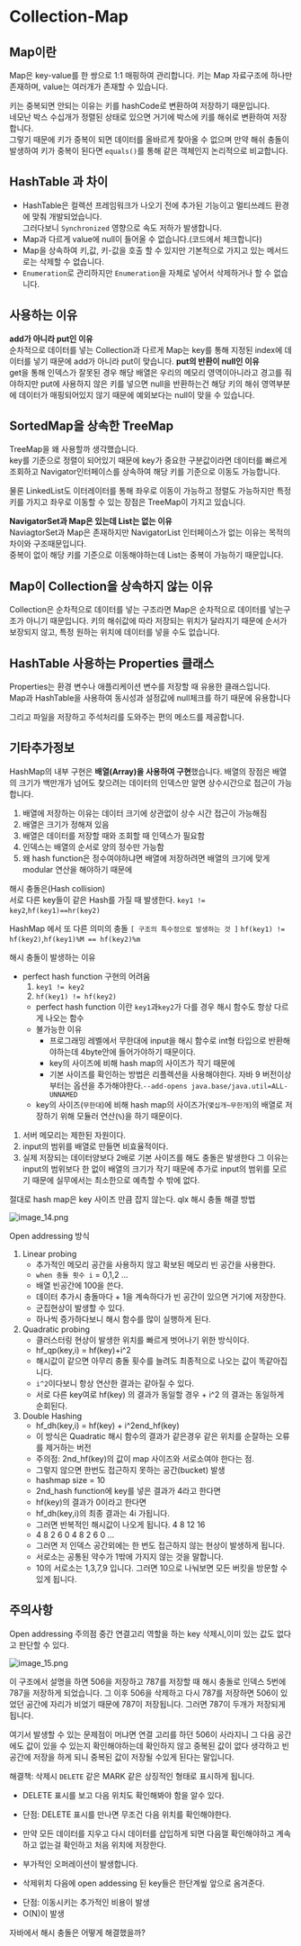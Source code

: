 # Collection-Map

## Map이란
Map은 key-value를 한 쌍으로 1:1 매핑하여 관리합니다.
키는 Map 자료구조에 하나만 존재하며, value는 여러개가 존재할 수 있습니다.

키는 중복되면 안되는 이유는 키를 hashCode로 변환하여 저장하기 때문입니다.  
네모난 박스 수십개가 정렬된 상태로 있으면 거기에 박스에 키를 해쉬로 변환하여 저장합니다.  
그렇기 때문에 키가 중복이 되면 데이터를 올바르게 찾아올 수 없으며
만약 해쉬 충돌이 발생하여 키가 중복이 된다면 `equals()`를 통해 같은 객체인지 논리적으로 비교합니다.

## HashTable 과 차이
+ HashTable은 컬렉션 프레임워크가 나오기 전에 추가된 기능이고 멀티쓰레드 환경에 맞춰 개발되었습니다.  
  그러다보니 `Synchronized` 영향으로 속도 저하가 발생합니다.
+ Map과 다르게 value에 null이 들어올 수 없습니다.(코드에서 체크합니다)
+ Map을 상속하여 키,값, 키-값을 호출 할 수 있지만 기본적으로 가지고 있는 메서드로는 삭제할 수 없습니다.
+ `Enumeration`로 관리하지만 `Enumeration`을 자체로 넣어서 삭제하거나 할 수 없습니다.

## 사용하는 이유
**add가 아니라 put인 이유**  
순차적으로 데이터를 넣는 Collection과 다르게 Map는 key를 통해 지정된 index에 데이터를 넣기 때문에
add가 아니라 put이 맞습니다.
**put의 반환이 null인 이유**  
get을 통해 인덱스가 잘못된 경우 해당 배열은 우리의 메모리 영역이아니라고 경고를 줘야하지만
put에 사용하지 않은 키를 넣으면 null을 반환하는건 해당 키의 해쉬 영역부분에 데이터가 매핑되어있지 않기 때문에
예외보다는 null이 맞을 수 있습니다.

## SortedMap을 상속한 TreeMap
TreeMap을 왜 사용할까 생각했습니다.  
key를 기준으로 정렬이 되어있기 때문에 key가 중요한 구분값이라면 데이터를 빠르게 조회하고
Navigator인터페이스를 상속하여 해당 키를 기준으로 이동도 가능합니다.

물론 LinkedList도 이터레이터를 통해 좌우로 이동이 가능하고 정렬도 가능하지만 특정 키를 가지고 좌우로 이동할 수 있는 장점은 TreeMap이 가지고 있습니다.

**NavigatorSet과 Map은 있는데 List는 없는 이유**  
NaviagtorSet과 Map은 존재하지만 NavigatorList 인터페이스가 없는 이유는 목적의 차이와 구조때문입니다.  
중복이 없이 해당 키를 기준으로 이동해야하는데 List는 중복이 가능하기 때문입니다.

## Map이 Collection을 상속하지 않는 이유
Collection은 순차적으로 데이터를 넣는 구조라면 Map은 순차적으로 데이터를 넣는구조가 아니기 때문입니다.
키의 해쉬값에 따라 저장되는 위치가 달라지기 때문에 순서가 보장되지 않고, 특정 원하는 위치에 데이터를 넣을 수도 없습니다.

## HashTable 사용하는 Properties 클래스
Properties는 환경 변수나 애플리케이션 변수를 저장할 때 유용한 클래스입니다.  
Map과 HashTable을 사용하여 동시성과 설정값에 null체크를 하기 때문에 유용합니다

그리고 파일을 저장하고 주석처리를 도와주는 편의 메소드를 제공합니다. 

## 기타추가정보
HashMap의 내부 구현은 **배열(Array)을 사용하여 구현**했습니다.
배열의 장점은 배열의 크기가 백만개가 넘어도 찾으려는 데이터의 인덱스만 알면 상수시간으로 접근이 가능합니다.
  
1. 배열에 저장하는 이유는 데이터 크기에 상관없이 상수 시간 접근이 가능해짐
2. 배열은 크기가 정해져 있음
3. 배열은 데이터를 저장할 때와 조회할 때 인덱스가 필요함
4. 인덱스는 배열의 순서로 양의 정수만 가능함
5. 왜 hash function은 정수여야하냐면 배열에 저장하려면 배열의 크기에 맞게 modular 연산을 해야하기 때문에
  
해시 충돌은(Hash collision)  
서로 다른 key들이 같은 Hash를 가질 때 발생한다.
`key1 != key2`,`hf(key1)==hr(key2)`

HashMap 에서 또 다른 의미의 충돌 `[ 구조의 특수정으로 발생하는 것 ]`
`hf(key1) != hf(key2)`,`hf(key1)%M == hf(key2)%m`  

해시 충돌이 발생하는 이유
+ perfect hash function 구현의 어려움
  1. `key1 != key2`
  2. `hf(key1) != hf(key2)`
  + perfect hash function 이란 `key1`과`key2`가 다를 경우 해시 함수도 항상 다르게 나오는 함수
  + 불가능한 이유
    + 프로그래밍 레벨에서 무한대에 input을 해시 함수로 int형 타입으로 반환해야하는데 4byte안에 들어가야하기 때문이다.
    + key의 사이즈에 비해 hash map의 사이즈가 작기 때문에
    + 기본 사이즈를 확인하는 방법은 리플렉션을 사용해야한다. 자바 9 버전이상부터는 옵션을 추가해야한다.`--add-opens java.base/java.util=ALL-UNNAMED`
  + key의 사이즈(`무한대`)에 비해 hash map의 사이즈가(`몇십개~무한개`)의 배열로 저장하기 위해 모듈러 연산(`%`)을 하기 때문이다.
  
1. 서버 메모리는 제한된 자원이다.
2. input의 범위를 배열로 만들면 비효율적이다.
3. 실제 저장되는 데이터양보다 2배로 기본 사이즈를 해도 충돌은 발생한다
   그 이유는 input의 범위보다 한 없이 배열의 크기가 작기 때문에
   추가로 input의 범위를 모르기 때문에 실무에서는 최소한으로 예측할 수 밖에 없다.

절대로 hash map은 key 사이즈 만큼 잡지 않는다.
qlx
해시 충돌 해결 방법  

![image_14.png](image_14.png)

Open addressing 방식
1. Linear probing
   + 추가적인 메모리 공간을 사용하지 않고 확보된 메모리 빈 공간을 사용한다.
   + `when 충돌 횟수 i` = 0,1,2 ...
   + 배열 빈공간에 100을 쓴다.
   + 데이터 추가시 충돌마다 + 1을 계속하다가 빈 공간이 있으면 거기에 저장한다.
   + 군집현상이 발생할 수 있다.
   + 하나씩 증가하다보니 해시 함수를 많이 실행하게 된다.
2. Quadratic probing
   + 클러스터링 현상이 발생한 위치를 빠르게 벗어나기 위한 방식이다.
   + hf_qp(key,i) = hf(key)+i^2
   + 해시값이 같으면 아무리 충돌 횟수를 늘려도 최종적으로 나오는 값이 똑같아집니다.
   + `i^2`이다보니 항상 연산한 결과는 같아질 수 있다.
   + 서로 다른 key여로 hf(key) 의 결과가 동일할 경우 + i^2 의 결과는 동일하게 순회된다.
3. Double Hashing
   + hf_dh(key,i) = hf(key) + i^2end_hf(key)
   + 이 방식은 Quadratic 해시 함수의 결과가 같은경우 같은 위치를 순잘하는 오류를 제거하는 버전
   + 주의점: 2nd_hf(key)의 값이 map 사이즈와 서로소여야 한다는 점.
   + 그렇지 않으면 한번도 접근하지 못하는 공간(bucket) 발생
   + hashmap size = 10
   + 2nd_hash function에 key를 넣은 결과가 4라고 한다면
   + hf(key)의 결과가 0이라고 한다면
   + hf_dh(key,i)의 최종 결과는 4i 가됩니다.
   + 그러면 반복적인 해시값이 나오게 됩니다. 4 8 12 16
   + 4 8 2 6 0 4 8 2 6 0 ...
   + 그러면 저 인덱스 공간외에는 한 번도 접근하지 않는 현상이 발생하게 됩니다.
   + 서로소는 공통된 약수가 1밖에 가지지 않는 것을 말합니다.
   + 10의 서로소는 1,3,7,9 입니다. 그러면 10으로 나눠보면 모든 버킷을 방문할 수 있게 됩니다.

## 주의사항
Open addressing 주의점
중간 연결고리 역할을 하는 key 삭제시,이미 있는 값도 없다고 판단할 수 있다.  

![image_15.png](image_15.png)  

  
이 구조에서 설명을 하면
506을 저장하고 787를 저장할 때 해시 충돌로 인덱스 5번에 787을 저장하게 되었습니다.
그 이후 506을 삭제하고 다시 787를 저장하면 506이 있었던 공간에 자리가 비었기 때문에 787이 저장됩니다.
그러면 787이 두개가 저장되게 됩니다.
  
여기서 발생할 수 있는 문제점이 머냐면
연결 고리를 하던 506이 사라지니 그 다음 공간에도 값이 있을 수 있는지 확인해야하는데 확인하지 않고 중복된 값이 없다 생각하고
빈 공간에 저장을 하게 되니 중복된 값이 저장될 수있게 된다는 말입니다.
  
해결책: 삭제시 `DELETE` 같은 MARK 같은 상징적인 형태로 표시하게 됩니다.
+ DELETE 표시를 보고 다음 위치도 확인해봐야 함을 알수 있다.
+ 단점: DELETE 표시를 만나면 무조건 다음 위치를 확인해야한다.
+ 만약 모든 데이터를 지우고 다시 데이터를 삽입하게 되면 다음껄 확인해야하고 계속하고 없는걸 확인하고 처음 위치에 저장한다.
+ 부가적인 오퍼레이션이 발생합니다.

+ 삭제위치 다음에 open addessing 된 key들은 한단계앂 앞으로 옴겨준다.
- 단점: 이동시키는 추가적인 비용이 발생
- O(N)이 발생

자바에서 해시 충돌은 어떻게 해결했을까?


